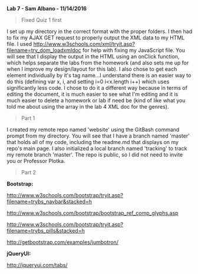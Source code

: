 **Lab 7 - Sam Albano - 11/14/2016**

> Fixed Quiz 1 first

I set up my directory in the correct format with the proper folders. I then had to fix my AJAX GET request to properly output the XML data to my HTML file. I used http://www.w3schools.com/xml/tryit.asp?filename=try_dom_loadxmldoc for help with fixing my JavaScript file. You will see that I display the output in the HTML using an onClick function, which helps separate the labs from the homework (and also sets me up for when I improve my design/layout for this lab). I also chose to get each element individually by it's tag name...I understand there is an easier way to do this (defining var x, i, and setting i=0 i<x.length i++) which uses significantly less code. I chose to do it a different way because in terms of editing the document, it is much easier to see what I'm editing and it is much easier to delete a homework or lab if need be (kind of like what you told me about using the array in the lab 4 XML doc for the genres).

> Part 1

I created my remote repo named 'website' using the GitBash command prompt from my directory. You will see that I have a branch named 'master' that holds all of my code, including the readme.md that displays on my repo's main page. I also initialized a local branch named 'tracking' to track my remote branch 'master'. The repo is public, so I did not need to invite you or Professor Plotka.

> Part 2

**Bootstrap:**

http://www.w3schools.com/bootstrap/tryit.asp?filename=trybs_navbar&stacked=h

http://www.w3schools.com/bootstrap/bootstrap_ref_comp_glyphs.asp

http://www.w3schools.com/bootstrap/tryit.asp?filename=trybs_pills&stacked=h

http://getbootstrap.com/examples/jumbotron/


**jQueryUI:**

http://jqueryui.com/tabs/





